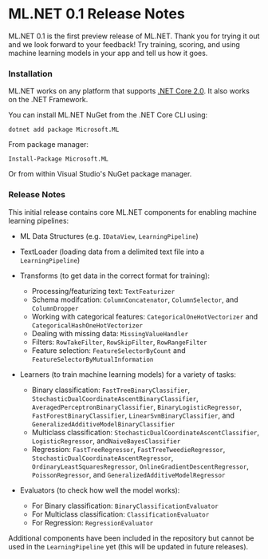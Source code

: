 # ML.NET 0.1 Release Notes

ML.NET 0.1 is the first preview release of ML.NET. Thank you for trying it out and we look forward to your feedback! Try training, scoring, and using machine learning models in your app and tell us how it goes.

### Installation

ML.NET works on any platform that supports [.NET Core 2.0](https://www.microsoft.com/net/learn/get-started/windows). It also works on the .NET Framework.

You can install ML.NET NuGet from the .NET Core CLI using:
```
dotnet add package Microsoft.ML
```

From package manager:
```
Install-Package Microsoft.ML	
```

Or from within Visual Studio's NuGet package manager.

### Release Notes

This initial release contains core ML.NET components for enabling machine learning pipelines:

* ML Data Structures (e.g. `IDataView`, `LearningPipeline`)

* TextLoader (loading data from a delimited text file into a `LearningPipeline`)

* Transforms (to get data in the correct format for training):
    * Processing/featurizing text: `TextFeaturizer`
    * Schema modifcation: `ColumnConcatenator`, `ColumnSelector`, and `ColumnDropper`
    * Working with categorical features: `CategoricalOneHotVectorizer` and `CategoricalHashOneHotVectorizer`
    * Dealing with missing data: `MissingValueHandler`
    * Filters: `RowTakeFilter`, `RowSkipFilter`, `RowRangeFilter`
    * Feature selection: `FeatureSelectorByCount` and `FeatureSelectorByMutualInformation`
    
* Learners (to train machine learning models) for a variety of tasks:
    * Binary classification: `FastTreeBinaryClassifier`, `StochasticDualCoordinateAscentBinaryClassifier`, `AveragedPerceptronBinaryClassifier`, `BinaryLogisticRegressor`, `FastForestBinaryClassifier`,  `LinearSvmBinaryClassifier`, and `GeneralizedAdditiveModelBinaryClassifier`
    * Multiclass classification: `StochasticDualCoordinateAscentClassifier`, `LogisticRegressor`, and`NaiveBayesClassifier`
    * Regression: `FastTreeRegressor`, `FastTreeTweedieRegressor`, `StochasticDualCoordinateAscentRegressor`, `OrdinaryLeastSquaresRegressor`, `OnlineGradientDescentRegressor`, `PoissonRegressor`, and `GeneralizedAdditiveModelRegressor`
    
* Evaluators (to check how well the model works):
    * For Binary classification: `BinaryClassificationEvaluator`
    * For Multiclass classification: `ClassificationEvaluator`
    * For Regression: `RegressionEvaluator`

Additional components have been included in the repository but cannot be used in the `LearningPipeline` yet (this will be updated in future releases).
